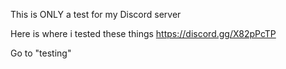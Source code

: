 This is ONLY a test for my Discord server

Here is where i tested these things
https://discord.gg/X82pPcTP

Go to "testing"
